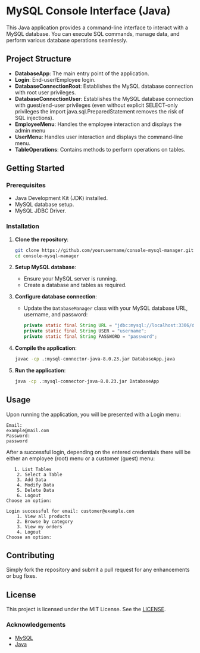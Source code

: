 # MySQL Console Interface (Java)

This Java application provides a command-line interface to interact with a MySQL database. You can execute SQL commands, manage data, and perform various database operations seamlessly.

## Project Structure

- **DatabaseApp**: The main entry point of the application.
- **Login**: End-user/Employee login.
- **DatabaseConnectionRoot**: Establishes the MySQL database connection with root user privileges.
- **DatabaseConnectionUser**: Establishes the MySQL database connection with guest/end-user privileges (even without explicit SELECT-only privileges the import java.sql.PreparedStatement removes the risk of SQL injections).
- **EmployeeMenu**: Handles the employee interaction and displays the admin menu
- **UserMenu**: Handles user interaction and displays the command-line menu.
- **TableOperations**: Contains methods to perform operations on tables.

## Getting Started

### Prerequisites

- Java Development Kit (JDK) installed.
- MySQL database setup.
- MySQL JDBC Driver.

### Installation

1. **Clone the repository**:
   ```bash
   git clone https://github.com/yourusername/console-mysql-manager.git
   cd console-mysql-manager
   ```

2. **Setup MySQL database**:
    - Ensure your MySQL server is running.
    - Create a database and tables as required.

3. **Configure database connection**:
    - Update the `DatabaseManager` class with your MySQL database URL, username, and password:
      ```java
      private static final String URL = "jdbc:mysql://localhost:3306/database_name";
      private static final String USER = "username";
      private static final String PASSWORD = "password";
      ```

4. **Compile the application**:
   ```bash
   javac -cp .:mysql-connector-java-8.0.23.jar DatabaseApp.java
   ```

5. **Run the application**:
   ```bash
   java -cp .:mysql-connector-java-8.0.23.jar DatabaseApp
   ```

## Usage

Upon running the application, you will be presented with a Login menu:

```plaintext
Email: 
example@mail.com
Password: 
password
```

After a successful login, depending on the entered credentials there will be either an employee (root) menu or a customer (guest) menu:

```
   1. List Tables
	2. Select a Table
	3. Add Data
	4. Modify Data
	5. Delete Data
	6. Logout
Choose an option:
```
```
Login successful for email: customer@example.com
	1. View all products
	2. Browse by category
	3. View my orders
	4. Logout
Choose an option: 
```

## Contributing

Simply fork the repository and submit a pull request for any enhancements or bug fixes.

## License

This project is licensed under the MIT License. See the [LICENSE](LICENSE).

### Acknowledgements

- [MySQL](https://www.mysql.com/)
- [Java](https://www.oracle.com/java/)
